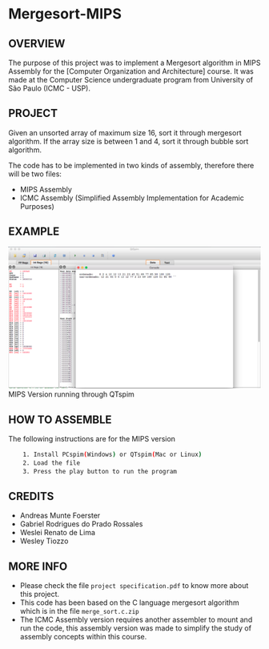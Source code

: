 # Mergesort-MIPS

OVERVIEW
--------------------------------------------------
The purpose of this project was to implement a Mergesort algorithm in MIPS Assembly for the [Computer Organization and Architecture] course. It was made at the Computer Science undergraduate program from University of São Paulo (ICMC - USP).

PROJECT
--------------------------------------------------
Given an unsorted array of maximum size 16, sort it through mergesort algorithm.
If the array size is between 1 and 4, sort it through bubble sort algorithm.

The code has to be implemented in two kinds of assembly, therefore there will be two files:
* MIPS Assembly
* ICMC Assembly (Simplified Assembly Implementation for Academic Purposes)

EXAMPLE 
--------------------------------------------------
![Screenshot 1](img/img1.png)
MIPS Version running through QTspim

HOW TO ASSEMBLE
--------------------------------------------------
The following instructions are for the MIPS version 
```bash
	1. Install PCspim(Windows) or QTspim(Mac or Linux)
	2. Load the file
	3. Press the play button to run the program
```

CREDITS
--------------------------------------------------
- Andreas Munte Foerster
- Gabriel Rodrigues do Prado Rossales
- Weslei Renato de Lima
- Wesley Tiozzo

MORE INFO
--------------------------------------------------
* Please check the file `project specification.pdf` to know more about this project.
* This code has been based on the C language mergesort algorithm which is in the file `merge_sort.c.zip`
* The ICMC Assembly version requires another assembler to mount and run the code, this assembly version was made to simplify the study of assembly concepts within this course.
